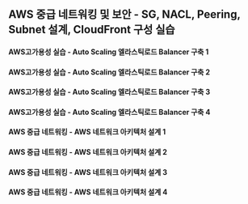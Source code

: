 ## AWS 중급 네트워킹 및 보안 - SG, NACL, Peering, Subnet 설계, CloudFront 구성 실습

#### AWS고가용성 실습 - Auto Scaling 엘라스틱로드 Balancer 구축 1
#### AWS고가용성 실습 - Auto Scaling 엘라스틱로드 Balancer 구축 2
#### AWS고가용성 실습 - Auto Scaling 엘라스틱로드 Balancer 구축 3 
#### AWS고가용성 실습 - Auto Scaling 엘라스틱로드 Balancer 구축 4
#### AWS 중급 네트워킹 - AWS 네트워크 아키텍처 설계 1
#### AWS 중급 네트워킹 - AWS 네트워크 아키텍처 설계 2
#### AWS 중급 네트워킹 - AWS 네트워크 아키텍처 설계 3
#### AWS 중급 네트워킹 - AWS 네트워크 아키텍처 설계 4